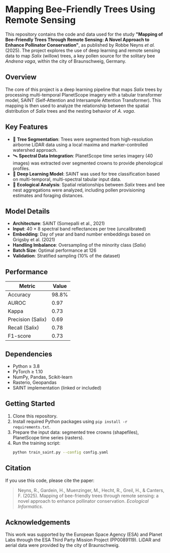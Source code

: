 # Mapping Bee-Friendly Trees Using Remote Sensing

This repository contains the code and data used for the study **"Mapping of Bee-Friendly Trees Through Remote Sensing: A Novel Approach to Enhance Pollinator Conservation"**, as published by Robbe Neyns *et al.* (2025). The project explores the use of deep learning and remote sensing data to map *Salix* (willow) trees, a key pollen source for the solitary bee *Andrena vaga*, within the city of Braunschweig, Germany.

## Overview

The core of this project is a deep learning pipeline that maps *Salix* trees by processing multi-temporal PlanetScope imagery with a tabular transformer model, SAINT (Self-Attention and Intersample Attention Transformer). This mapping is then used to analyze the relationship between the spatial distribution of *Salix* trees and the nesting behavior of *A. vaga*.

## Key Features

- 🌳 **Tree Segmentation**: Trees were segmented from high-resolution airborne LiDAR data using a local maxima and marker-controlled watershed approach.
- 🛰️ **Spectral Data Integration**: PlanetScope time series imagery (40 images) was extracted over segmented crowns to provide phenological profiles.
- 🤖 **Deep Learning Model**: SAINT was used for tree classification based on multi-temporal, multi-spectral tabular input data.
- 🐝 **Ecological Analysis**: Spatial relationships between *Salix* trees and bee nest aggregations were analyzed, including pollen provisioning estimates and foraging distances.

## Model Details

- **Architecture**: SAINT (Somepalli et al., 2021)
- **Input**: 40 × 8 spectral band reflectances per tree (uncalibrated)
- **Embedding**: Day of year and band number embeddings based on Grigsby et al. (2021)
- **Handling Imbalance**: Oversampling of the minority class (*Salix*)
- **Batch Size**: Optimal performance at 126
- **Validation**: Stratified sampling (10% of the dataset)

## Performance

| Metric            | Value |
|-------------------|--------|
| Accuracy          | 98.8%  |
| AUROC             | 0.97   |
| Kappa             | 0.73   |
| Precision (Salix) | 0.69   |
| Recall (Salix)    | 0.78   |
| F1-score          | 0.73   |

## Dependencies

- Python ≥ 3.8
- PyTorch ≥ 1.10
- NumPy, Pandas, Scikit-learn
- Rasterio, Geopandas
- SAINT implementation (linked or included)

## Getting Started

1. Clone this repository.
2. Install required Python packages using `pip install -r requirements.txt`.
3. Prepare the input data: segmented tree crowns (shapefiles), PlanetScope time series (rasters).
4. Run the training script:  
   ```bash
   python train_saint.py --config config.yaml
   ```

## Citation

If you use this code, please cite the paper:

> Neyns, R., Gardein, H., Muenzinger, M., Hecht, R., Greil, H., & Canters, F. (2025). Mapping of bee-friendly trees through remote sensing: a novel approach to enhance pollinator conservation. *Ecological Informatics*.

## Acknowledgements

This work was supported by the European Space Agency (ESA) and Planet Labs through the ESA Third Party Mission Project (PP0089119). LiDAR and aerial data were provided by the city of Braunschweig.
